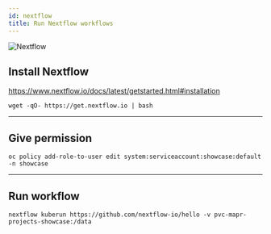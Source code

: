 ```yaml
---
id: nextflow
title: Run Nextflow workflows
---
```


![Nextflow](/dsri-documentation/img/nextflow_logo.png)

## Install Nextflow

https://www.nextflow.io/docs/latest/getstarted.html#installation

```shell
wget -qO- https://get.nextflow.io | bash
```

---

## Give permission

```shell
oc policy add-role-to-user edit system:serviceaccount:showcase:default -n showcase
```

---

## Run workflow

```shell
nextflow kuberun https://github.com/nextflow-io/hello -v pvc-mapr-projects-showcase:/data
```